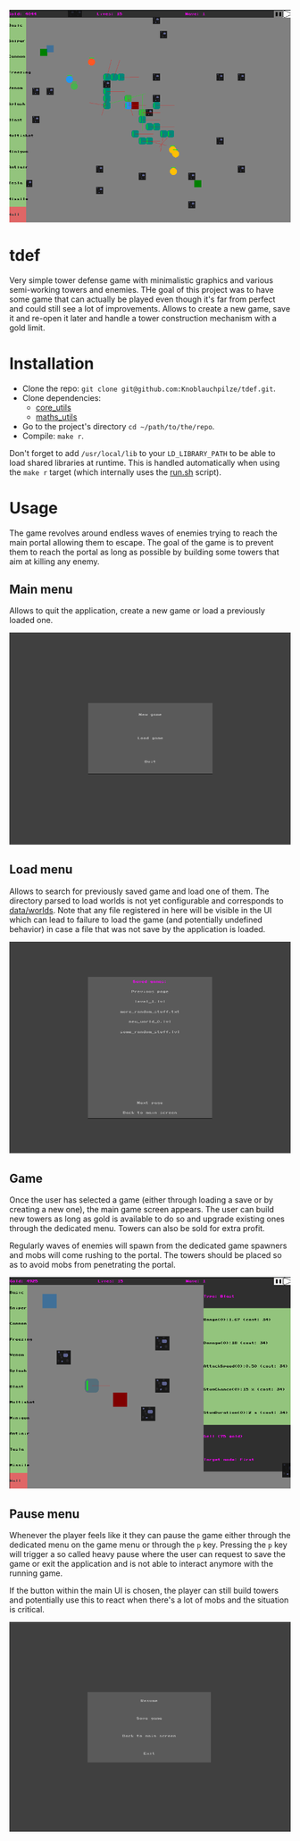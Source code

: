 ![TDef](tdef_main.png)

# tdef

Very simple tower defense game with minimalistic graphics and various semi-working towers and enemies. THe goal of this project was to have some game that can actually be played even though it's far from perfect and could still see a lot of improvements.
Allows to create a new game, save it and re-open it later and handle a tower construction mechanism with a gold limit.

# Installation

- Clone the repo: `git clone git@github.com:Knoblauchpilze/tdef.git`.
- Clone dependencies:
    * [core_utils](https://github.com/Knoblauchpilze/core_utils)
    * [maths_utils](https://github.com/Knoblauchpilze/maths_utils)
- Go to the project's directory `cd ~/path/to/the/repo`.
- Compile: `make r`.

Don't forget to add `/usr/local/lib` to your `LD_LIBRARY_PATH` to be able to load shared libraries at runtime. This is handled automatically when using the `make r` target (which internally uses the [run.sh](https://github.com/Knoblauchpilze/tdef/blob/master/data/run.sh) script).

# Usage

The game revolves around endless waves of enemies trying to reach the main portal allowing them to escape. The goal of the game is to prevent them to reach the portal as long as possible by building some towers that aim at killing any enemy.

## Main menu

Allows to quit the application, create a new game or load a previously loaded one.

![Main menu](main_menu.png)

## Load menu

Allows to search for previously saved game and load one of them. The directory parsed to load worlds is not yet configurable and corresponds to [data/worlds](https://github.com/Knoblauchpilze/tdef/tree/master/data/worlds). Note that any file registered in here will be visible in the UI which can lead to failure to load the game (and potentially undefined behavior) in case a file that was not save by the application is loaded.

![Load menu](load_game_menu.png)

## Game

Once the user has selected a game (either through loading a save or by creating a new one), the main game screen appears. The user can build new towers as long as gold is available to do so and upgrade existing ones through the dedicated menu. Towers can also be sold for extra profit.

Regularly waves of enemies will spawn from the dedicated game spawners and mobs will come rushing to the portal. The towers should be placed so as to avoid mobs from penetrating the portal.

![Game](game_menu.png)

## Pause menu

Whenever the player feels like it they can pause the game either through the dedicated menu on the game menu or through the `p` key. Pressing the `p` key will trigger a so called heavy pause where the user can request to save the game or exit the application and is not able to interact anymore with the running game.

If the button within the main UI is chosen, the player can still build towers and potentially use this to react when there's a lot of mobs and the situation is critical.

![Pause menu](pause_menu.png)
